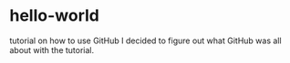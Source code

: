 # hello-world
tutorial on how to use GitHub
I decided to figure out what GitHub was all about with the tutorial.
